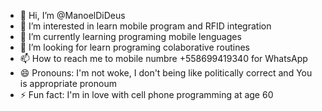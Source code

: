 - 👋 Hi, I’m @ManoelDiDeus
- 👀 I’m interested in learn mobile program and RFID integration
- 🌱 I’m currently learning programing mobile lenguages 
- 💞️ I’m looking for learn programing colaborative routines
- 📫 How to reach me to mobile numbre +558699419340 for WhatsApp
- 😄 Pronouns: I'm not woke, I don't being like politically correct and You is appropriate pronoum  
- ⚡ Fun fact: I'm in love with cell phone programming at age 60

<!---
ManoelDiDeus/ManoelDiDeus is a ✨ special ✨ repository because its `README.md` (this file) appears on your GitHub profile.
You can click the Preview link to take a look at your changes.
--->
